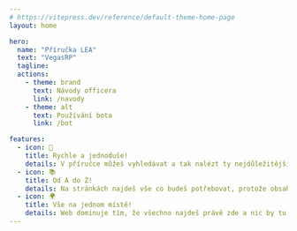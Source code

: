 ```yaml
---
# https://vitepress.dev/reference/default-theme-home-page
layout: home

hero:
  name: "Příručka LEA"
  text: "VegasRP"
  tagline: 
  actions:
    - theme: brand
      text: Návody officera
      link: /navody
    - theme: alt
      text: Používání bota
      link: /bot

features:
  - icon: 🔎
    title: Rychle a jednoduše!
    details: V příručce můžeš vyhledávat a tak nalézt ty nejdůležitější informace!
  - icon: 📚
    title: Od A do Z!
    details: Na stránkách najdeš vše co budeš potřebovat, protože obsahuje opravdu mnoho!
  - icon: 🌍
    title: Vše na jednom místě!
    details: Web dominuje tím, že všechno najdeš právě zde a nic by tu chybět nemělo.
---
```


